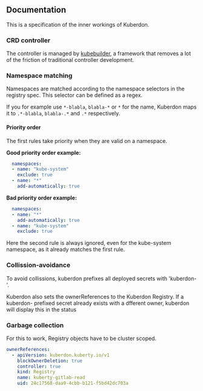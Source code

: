 ## Documentation
This is a specification of the inner workings of Kuberdon.

### CRD controller
The controller is managed by [kubebuilder](https://github.com/kubernetes-sigs/kubebuilder), a framework that removes a lot of the friction of traditional controller development.

### Namespace matching
Namespaces are matched according to the namespace selectors in the registry spec. This selector can be defined as a regex.

If you for example use `*-blabla`, `blabla-*` or `*` for the name, Kuberdon maps it to `.*-blabla`, `blabla-.*` and `.*` respectively.


#### Priority order
The first rules take priority when they are valid on a namespace.

**Good priority order example:**
```yaml
  namespaces:
  - name: "kube-system"
    exclude: true
  - name: "*"
    add-automatically: true
```

**Bad priority order example:**
```yaml
  namespaces:
  - name: "*"
    add-automatically: true
  - name: "kube-system"
    exclude: true
```
Here the second rule is always ignored, even for the kube-system namespace, as it already matches the first rule.
### Collission-avoidance
To avoid collissions, kuberdon prefixes all deployed secrets with 'kuberdon-'. 

Kuberdon also sets the ownerReferences to the Kuberdon Registry. If a kuberdon- prefixed secret already exists with a dfferent owner, kuberdon will display this in the status

### Garbage collection
For this to work, Registry objects have to be cluster scoped.
```yaml
ownerReferences:
  - apiVersion: kuberdon.kuberty.io/v1
    blockOwnerDeletion: true
    controller: true
    kind: Registry
    name: kuberty-gitlab-read
    uid: 24c17568-daa9-4cbb-b121-f5bd42dc703a
```
